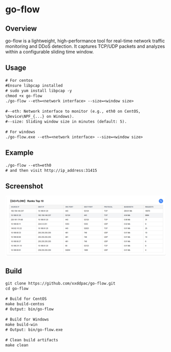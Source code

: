 # go-flow

## Overview

go-flow is a lightweight, high-performance tool for real-time network traffic monitoring and DDoS detection. It captures TCP/UDP packets and analyzes within a configurable sliding time window.

## Usage

```
# For centos
#Ensure libpcap installed
# sudo yum install libpcap -y
chmod +x go-flow
./go-flow --eth=<network interface> --size=<window size>

#--eth: Network interface to monitor (e.g., eth0 on CentOS, \Device\NPF_{...} on Windows).
#--size: Sliding window size in minutes (default: 5).

# For windows
./go-flow.exe --eth=<network interface> --size=<window size>
```

## Example

```
./go-flow --eth=eth0
# and then visit http://ip_address:31415

```

## Screenshot

<img src="gf.png" alt="">

## Build

```
git clone https://github.com/xxddpac/go-flow.git
cd go-flow

# Build for CentOS
make build-centos
# Output: bin/go-flow

# Build for Windows
make build-win
# Output: bin/go-flow.exe

# Clean build artifacts
make clean
```
